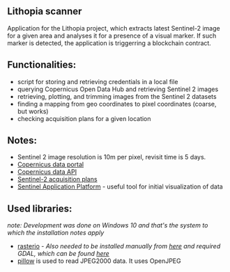 ## Lithopia scanner

Application for the Lithopia project, which extracts latest Sentinel-2 image for a given area and analyses it for a presence of a visual marker. If such marker is detected, the application is triggerring a blockchain contract.

## Functionalities:
- script for storing and retrieving credentials in a local file
- querying Copernicus Open Data Hub and retrieving Sentinel 2 images
- retrieving, plotting, and trimming images from the Sentinel 2 datasets
- finding a mapping from geo coordinates to pixel coordinates (coarse, but works)
- checking acquisition plans for a given location

## Notes:
- Sentinel 2 image resolution is 10m per pixel, revisit time is 5 days.
- [Copernicus data portal](https://scihub.copernicus.eu/dhus/#/home)
- [Copernicus data API](https://scihub.copernicus.eu/userguide/APIsOverview)
- [Sentinel-2 acquisition plans](https://sentinel.esa.int/web/sentinel/missions/sentinel-2/acquisition-plans)
- [Sentinel Application Platform](http://step.esa.int/main/toolboxes/snap/) - useful tool for initial visualization of data

## Used libraries:

*note: Development was done on Windows 10 and that's the system to which the installation notes apply*

- [rasterio](https://rasterio.readthedocs.io/en/latest/index.html) - *Also needed to be installed manually from [here](https://www.lfd.uci.edu/~gohlke/pythonlibs/#rasterio) and required GDAL, which can be found [here](https://www.lfd.uci.edu/~gohlke/pythonlibs/#gdal)*
- [pillow](https://pillow.readthedocs.io/en/5.2.x/handbook/image-file-formats.html#jpeg-2000) is used to read JPEG2000 data. It uses OpenJPEG
